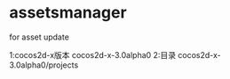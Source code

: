 assetsmanager
=============

for asset update

1:cocos2d-x版本
	cocos2d-x-3.0alpha0
2:目录
	cocos2d-x-3.0alpha0/projects